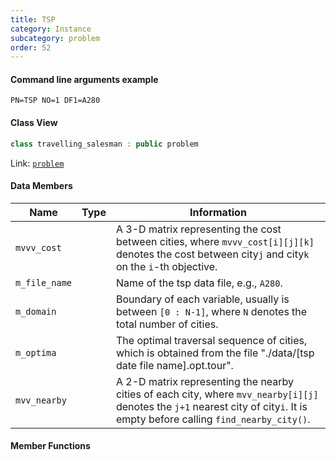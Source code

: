 ```yaml
---
title: TSP
category: Instance
subcategory: problem
order: 52
---
```


#### Command line arguments example

`PN=TSP NO=1 DF1=A280`

#### Class View

```c++
class travelling_salesman : public problem
```
Link: [`problem`](../../../Core/problem/problem)

#### Data Members

|Name|Type|Information|
|-|-|-|
|`mvvv_cost`||A 3-D matrix representing the cost between cities, where `mvvv_cost[i][j][k]` denotes the cost between city`j` and city`k` on the `i`-th objective.|
|`m_file_name`||Name of the tsp data file, e.g., `A280`.|
|`m_domain`||Boundary of each variable, usually is between `[0 : N-1]`, where `N` denotes the total number of cities.|
|`m_optima`||The optimal traversal sequence of cities, which is obtained from the file "./data/[tsp date file name].opt.tour".|
|`mvv_nearby`||A 2-D matrix representing the nearby cities of each city, where `mvv_nearby[i][j]` denotes the `j+1` nearest city of city`i`. It is empty before calling `find_nearby_city()`.|

#### Member Functions
